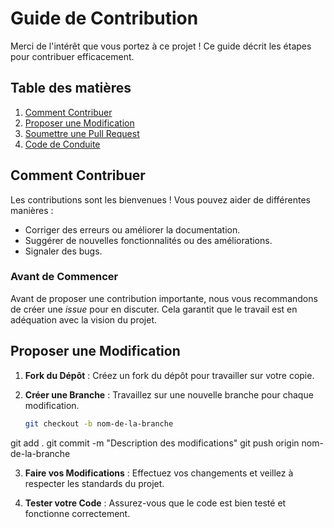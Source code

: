 # Guide de Contribution

Merci de l'intérêt que vous portez à ce projet ! Ce guide décrit les étapes pour contribuer efficacement.

## Table des matières
1. [Comment Contribuer](#comment-contribuer)
2. [Proposer une Modification](#proposer-une-modification)
3. [Soumettre une Pull Request](#soumettre-une-pull-request)
4. [Code de Conduite](#code-de-conduite)

## Comment Contribuer

Les contributions sont les bienvenues ! Vous pouvez aider de différentes manières :
- Corriger des erreurs ou améliorer la documentation.
- Suggérer de nouvelles fonctionnalités ou des améliorations.
- Signaler des bugs.

### Avant de Commencer

Avant de proposer une contribution importante, nous vous recommandons de créer une *issue* pour en discuter. Cela garantit que le travail est en adéquation avec la vision du projet.

## Proposer une Modification

1. **Fork du Dépôt** : Créez un fork du dépôt pour travailler sur votre copie.
   
2. **Créer une Branche** : Travaillez sur une nouvelle branche pour chaque modification.
   ```bash
   git checkout -b nom-de-la-branche

git add .
git commit -m "Description des modifications"
git push origin nom-de-la-branche

3. **Faire vos Modifications** : Effectuez vos changements et veillez à respecter les standards du projet.

4. **Tester votre Code** : Assurez-vous que le code est bien testé et fonctionne correctement.
